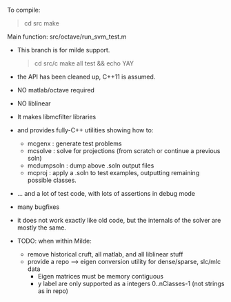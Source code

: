 To compile: 

> cd src
> make

Main function: src/octave/run_svm_test.m

- This branch is for milde support.
	> cd src/c
	> make all test && echo YAY
- the API has been cleaned up, C++11 is assumed.
- NO matlab/octave required
- NO liblinear
- It makes libmcfilter libraries
- and provides fully-C++ utilities showing how to:
  - mcgenx : generate test problems
  - mcsolve : solve for projections (from scratch or continue a previous soln)
  - mcdumpsoln : dump above .soln output files
  - mcproj : apply a .soln to test examples, outputting remaining possible classes.
- ... and a lot of test code, with lots of assertions in debug mode
- many bugfixes

- it does not work exactly like old code, but the internals of the solver are mostly
  the same.

- TODO: when within Milde:
  - remove historical cruft, all matlab, and all liblinear stuff
  - provide a repo --> eigen conversion utility for dense/sparse, slc/mlc data
    - Eigen matrices must be memory contiguous
    - y label are only supported as a integers 0..nClasses-1 (not strings as in repo)
